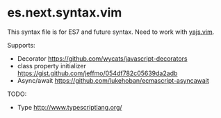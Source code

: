 # es.next.syntax.vim

This syntax file is for ES7 and future syntax. Need to work with [yajs.vim][].

[yajs.vim]:https://github.com/othree/yajs.vim

Supports:

* Decorator <https://github.com/wycats/javascript-decorators>
* class property initializer  <https://gist.github.com/jeffmo/054df782c05639da2adb>
* Async/await <https://github.com/lukehoban/ecmascript-asyncawait>

TODO:

* Type <http://www.typescriptlang.org/>
